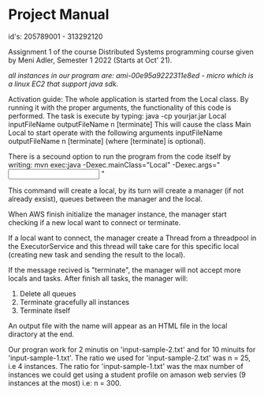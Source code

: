 # Project Manual 
id's: 205789001 - 313292120

Assignment 1 of the course Distributed Systems programming course given by Meni Adler, Semester 1 2022 (Starts at Oct' 21).

*all instances in our program are: ami-00e95a9222311e8ed  - micro
which is a linux EC2 that support java sdk.*

Activation guide:
The whole application is started from the Local class. By running it with the proper arguments, the functionality of this code is performed.
The task is execute by typing:  java -cp yourjar.jar Local inputFileName outputFileName n [terminate]
This will cause the class Main Local to start operate with the following arguments inputFileName outputFileName n [terminate] (where [terminate] is optional).

There is a secound option to run the program from the code itself by writing: 
mvn exec:java -Dexec.mainClass="Local" -Dexec.args="<input file> <output file> <ratio> <terminate>"

This command will create a local, by its turn will create a manager (if not already exsist), queues between the manager and the local.
 
When AWS finish initialize the manager instance, the manager start checking if a new local want to connect or terminate. 

 If a local want to connect, the manager create a Thread from a threadpool in the ExecutorService and this thread will take care for this specific local (creating new task and sending the result to the local).
 
 If the message recived is "terminate", the manager will not accept more locals and tasks. After finish all tasks, the manager will:
 1. Delete all queues
 2. Terminate gracefully all instances
 3. Terminate itself
 
 An output file with the name <output file name> will appear as an HTML file in the local diractory at the end.

 
 Our progran work for 2 minutis on 'input-sample-2.txt' and for 10 minuits for 'input-sample-1.txt'.
 The ratio we used for 'input-sample-2.txt' was n = 25, i.e 4 instances.
 The ratio for 'input-sample-1.txt' was the max number of instances we could get using a student profile on amason web servies (9 instances at the most)
 i.e:  n = 300.
